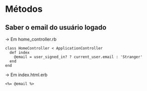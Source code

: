 # Métodos

## Saber o email do usuário logado

-> Em home_controller.rb

    class HomeController < ApplicationController
      def index
        @email = user_signed_in? ? current_user.email : 'Stranger'
      end
    end

-> Em index.html.erb

    <%= @email %>
